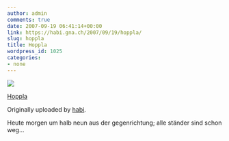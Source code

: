 ```yaml
---
author: admin
comments: true
date: 2007-09-19 06:41:14+00:00
link: https://habi.gna.ch/2007/09/19/hoppla/
slug: hoppla
title: Hoppla
wordpress_id: 1025
categories:
- none
---
```



 [![](http://farm2.static.flickr.com/1341/1405341675_ee8ca324f0_m.jpg)](http://www.flickr.com/photos/habi/1405341675/)
   

 
  [Hoppla](http://www.flickr.com/photos/habi/1405341675/)
    

  Originally uploaded by [habi](http://www.flickr.com/people/habi/).
 



Heute morgen um halb neun aus der gegenrichtung; alle ständer sind schon weg...
  

